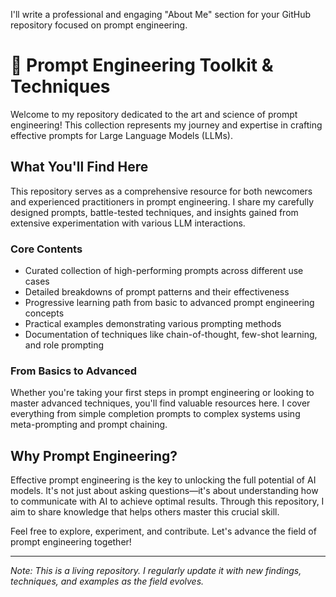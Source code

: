 I'll write a professional and engaging "About Me" section for your GitHub repository focused on prompt engineering.

# 🤖 Prompt Engineering Toolkit & Techniques

Welcome to my repository dedicated to the art and science of prompt engineering! This collection represents my journey and expertise in crafting effective prompts for Large Language Models (LLMs).

## What You'll Find Here

This repository serves as a comprehensive resource for both newcomers and experienced practitioners in prompt engineering. I share my carefully designed prompts, battle-tested techniques, and insights gained from extensive experimentation with various LLM interactions.

### Core Contents
- Curated collection of high-performing prompts across different use cases
- Detailed breakdowns of prompt patterns and their effectiveness
- Progressive learning path from basic to advanced prompt engineering concepts
- Practical examples demonstrating various prompting methods
- Documentation of techniques like chain-of-thought, few-shot learning, and role prompting

### From Basics to Advanced
Whether you're taking your first steps in prompt engineering or looking to master advanced techniques, you'll find valuable resources here. I cover everything from simple completion prompts to complex systems using meta-prompting and prompt chaining.

## Why Prompt Engineering?
Effective prompt engineering is the key to unlocking the full potential of AI models. It's not just about asking questions—it's about understanding how to communicate with AI to achieve optimal results. Through this repository, I aim to share knowledge that helps others master this crucial skill.

Feel free to explore, experiment, and contribute. Let's advance the field of prompt engineering together! 

---
*Note: This is a living repository. I regularly update it with new findings, techniques, and examples as the field evolves.*
